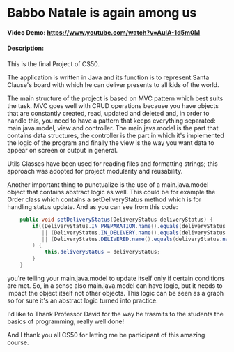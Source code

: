 # Babbo Natale is again among us
#### Video Demo:  https://www.youtube.com/watch?v=AulA-1d5m0M
#### Description:


This is the final Project of CS50.

The application is written in Java and its function is to represent Santa Clause's board with which he can deliver presents to all kids of the world.

The main structure of the project is based on MVC pattern which best suits the task.
MVC goes well with CRUD operations because you have objects that are constantly
created, read, updated and deleted and, in order to handle this, you need to have
a pattern that keeps everything separated: main.java.model, view and controller.
The main.java.model is the part that contains data structures, the controller is the part in which it's implemented the logic of the program and finally the view is the way you want data to appear on screen or output in general.

Utils Classes have been used for reading files and formatting strings; this approach was adopted for project modularity and reusability.

Another important thing to punctualize is the use of a main.java.model object that contains abstract logic as well.
This could be for example the Order class which contains a setDeliveryStatus method which is for
handling status update. And as you can see from this code:

```java
    public void setDeliveryStatus(DeliveryStatus deliveryStatus) {
        if((DeliveryStatus.IN_PREPARATION.name().equals(deliveryStatus.name()) && DeliveryStatus.NOT_PREPARED.name().equals(this.deliveryStatus.name()))
           || (DeliveryStatus.IN_DELIVERY.name().equals(deliveryStatus.name()) && DeliveryStatus.IN_PREPARATION.name().equals(this.deliveryStatus.name()))
           || (DeliveryStatus.DELIVERED.name().equals(deliveryStatus.name()) && DeliveryStatus.IN_DELIVERY.name().equals(this.deliveryStatus.name()))
        ) {
            this.deliveryStatus = deliveryStatus;
        }
    }
```
you're telling your main.java.model to update itself only if certain conditions are met.
So, in a sense also main.java.model can have logic, but it needs to impact the object itself not other objects.
This logic can be seen as a graph so for sure it's an abstract logic turned into practice.




I'd like to Thank Professor David for the way he trasmits to the students the basics of programming, really well done!


And I thank you all CS50 for letting me be participant of this amazing course.

